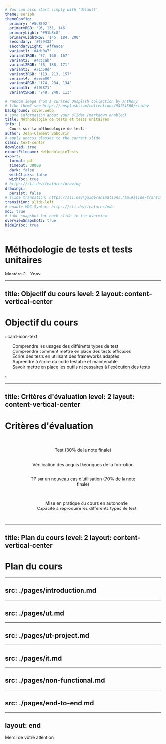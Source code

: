 ```yaml
---
# You can also start simply with 'default'
theme: seriph
themeConfig:
  primary: '#5d8392'
  primaryRGB: '93, 131, 146'
  primaryLight: '#91b8c8'
  primaryLightRGB: '145, 184, 200'
  secondary: '#f59432'
  secondaryLight: '#ffeace'
  variant1: '#4da0a7'
  variant1RGB: '77, 160, 167'
  variant2: '#4cbcab'
  variant2RGB: '76, 188, 171'
  variant3: '#71d59d'
  variant3RGB: '113, 213, 157'
  variant4: '#aeea86'
  variant4RGB: '174, 234, 134'
  variant5: '#f9f871'
  variant5RGB: '249, 248, 113'

# random image from a curated Unsplash collection by Anthony
# like them? see https://unsplash.com/collections/94734566/slidev
background: cover.webp
# some information about your slides (markdown enabled)
title: Méthodologie de tests et tests unitaires
info: |
  Cours sur la méthodologie de tests
author: Jean-Clément Sabourin
# apply unocss classes to the current slide
class: text-center
download: true
exportFilename: MethodologieTests
export:
  format: pdf
  timeout: 30000
  dark: false
  withClicks: false
  withToc: true
# https://sli.dev/features/drawing
drawings:
  persist: false
# slide transition: https://sli.dev/guide/animations.html#slide-transitions
transition: slide-left
# enable MDC Syntax: https://sli.dev/features/mdc
mdc: true
# take snapshot for each slide in the overview
overviewSnapshots: true
hideInToc: true
---
```


# Méthodologie de tests et tests unitaires

Mastère 2 - Ynov

<!--
The last comment block of each slide will be treated as slide notes. It will be visible and editable in Presenter Mode along with the slide. [Read more in the docs](https://sli.dev/guide/syntax.html#notes)
-->

---
title: Objectif du cours
level: 2
layout: content-vertical-center
---

# Objectif du cours

::card-icon-text

- <mdi-head-cog class="mx-2"/> Comprendre les usages des différents types de test
- <mdi-pencil class="mx-2"/> Comprendre comment mettre en place des tests efficaces
- <mdi-check class="mx-2" /> Écrire des tests en utilisant des frameworks adaptés
- <mdi-book-open-page-variant class="mx-2"/> Apprendre à écrire du code testable et maintenable
- <mdi-magnify class="mx-2"/> Savoir mettre en place les outils nécessaires à l'exécution des tests

::

---
title: Critères d'évaluation
level: 2
layout: content-vertical-center
---

# Critères d'évaluation

<div class="content">
    <div id="test" class="process">
        <div class="head">Test (30% de la note finale)</div>
        <div class="description">Vérification des acquis théoriques de la formation</div>
    </div>

<div id="tp" class="process">
        <div class="head">TP sur un nouveau cas d'utilisation (70% de la note finale)</div>
        <div class="description"> 
            <ul>
                <li>Mise en pratique du cours en autonomie</li>
                <li>Capacité à reproduire les différents types de test</li>
            </ul>
        </div>
    </div>
</div>

<style>
    .content {
        padding-top: 20px;
        display: flex;
        justify-content: space-around !important;
        flex-wrap: wrap;
        width: 100%;
        align-items: center;
    }
    .process {
        width: 70%;
        display: flex;
        flex-direction: column;
        align-items: center;
        text-align: center;
    }

    .head, .description {
        padding-top: 15px;
        padding-bottom: 15px;
        width: 100%;
    }

    ul {
        list-style-type: none;
    }

    #test .head {
        background-color: var(--slidev-theme-primary);
    }
    #test .description {
        background-color: rgba(var(--slidev-theme-primaryRGB), 0.3);
    }

    #tp .head {
        background-color: var(--slidev-theme-variant3);
    }
    #tp .description {
        background-color: rgba(var(--slidev-theme-variant3RGB), 0.3);
    }
</style>

---
title: Plan du cours
level: 2
layout: content-vertical-center
---

# Plan du cours

<Toc maxDepth="1"/>


---
src: ./pages/introduction.md
---

---
src: ./pages/ut.md
---

---
src: ./pages/ut-project.md
---

---
src: ./pages/it.md
---

---
src: ./pages/non-functional.md
---

---
src: ./pages/end-to-end.md
---

---
layout: end
---

Merci de votre attention
